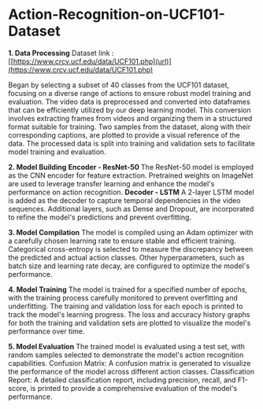 # Action-Recognition-on-UCF101-Dataset
**1. Data Processing**
Dataset link : [[https://www.crcv.ucf.edu/data/UCF101.php](url)](https://www.crcv.ucf.edu/data/UCF101.php)

Began by selecting a subset of 40 classes from the UCF101 dataset, focusing on a diverse range of actions to ensure robust model training and evaluation.
The video data is preprocessed and converted into dataframes that can be efficiently utilized by our deep learning model.
This conversion involves extracting frames from videos and organizing them in a structured format suitable for training.
Two samples from the dataset, along with their corresponding captions, are plotted to provide a visual reference of the data.
The processed data is split into training and validation sets to facilitate model training and evaluation.

**2. Model Building**
**Encoder - ResNet-50**
The ResNet-50 model is employed as the CNN encoder for feature extraction.
Pretrained weights on ImageNet are used to leverage transfer learning and enhance the model's performance on action recognition.
**Decoder - LSTM**
A 2-layer LSTM model is added as the decoder to capture temporal dependencies in the video sequences.
Additional layers, such as Dense and Dropout, are incorporated to refine the model's predictions and prevent overfitting.

**3. Model Compilation**
The model is compiled using an Adam optimizer with a carefully chosen learning rate to ensure stable and efficient training.
Categorical cross-entropy is selected to measure the discrepancy between the predicted and actual action classes.
Other hyperparameters, such as batch size and learning rate decay, are configured to optimize the model's performance.

**4. Model Training**
The model is trained for a specified number of epochs, with the training process carefully monitored to prevent overfitting and underfitting.
The training and validation loss for each epoch is printed to track the model's learning progress.
The loss and accuracy history graphs for both the training and validation sets are plotted to visualize the model's performance over time.

**5. Model Evaluation**
The trained model is evaluated using a test set, with random samples selected to demonstrate the model's action recognition capabilities.
Confusion Matrix: A confusion matrix is generated to visualize the performance of the model across different action classes.
Classification Report: A detailed classification report, including precision, recall, and F1-score, is printed to provide a comprehensive evaluation of the model's performance.
